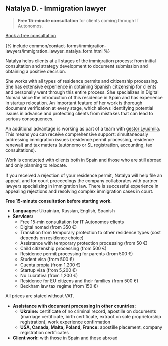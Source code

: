 ## Natalya D. - Immigration lawyer

> **Free 15-minute consultation** for clients coming through IT Autonomos.

<a href="#" class="btn-contact-specialist" onclick="contactImmigrationLawyerNatalya(); return false;">Book a free
consultation</a>

{% include common/contact-forms/immigration-lawyers/immigration_lawyer_natalya_form.html %}

Natalya helps clients at all stages of the immigration process: from initial consultation and strategy development to
document submission and obtaining a positive decision.

She works with all types of residence permits and citizenship processing. She has extensive experience in obtaining
Spanish citizenship for clients and personally went through this entire process. She specializes in Digital Nomad since
the introduction of this residence in Spain and has experience in startup relocation. An important feature of her work
is thorough document verification at every stage, which allows identifying potential issues in advance and protecting
clients from mistakes that can lead to serious consequences.

An additional advantage is working as part of a team with [gestor Lyudmila](#lyudmila-d). This means you can receive
comprehensive support: simultaneously addressing immigration issues (residence permit processing, residence renewal) and
tax matters (autónomo or SL registration, accounting, tax consultations).

Work is conducted with clients both in Spain and those who are still abroad and only planning to relocate.

If you received a rejection of your residence permit, Natalya will help file an appeal, and for court proceedings the
company collaborates with partner lawyers specializing in immigration law. There is successful experience in appealing
rejections and resolving complex immigration cases in court.

**Free 15-minute consultation before starting work.**

- **Languages:** Ukrainian, Russian, English, Spanish
- **Services:**
    - Free 15-min consultation for IT Autonomos clients
    - Digital nomad (from 350 €)
    - Transition from temporary protection to other residence types (cost depends on residence choice)
    - Assistance with temporary protection processing (from 50 €)
    - Child citizenship processing (from 500 €)
    - Residence permit processing for parents (from 500 €)
    - Student visa (from 500 €)
    - Cuenta propia (from 1,200 €)
    - Startup visa (from 5,200 €)
    - No Lucrativa (from 1,200 €)
    - Residence for EU citizens and their families (from 500 €)
    - Beckham law tax regime (from 150 €)

All prices are stated without VAT.

- **Assistance with document processing in other countries:**
    - **Ukraine:** certificate of no criminal record, apostille on documents (marriage certificate, birth certificate,
      extract on sole proprietorship registration), work experience confirmation
    - **USA, Canada, Malta, Poland, France:** apostille placement, company registration certificates
- **Client work:** with those in Spain and those abroad
